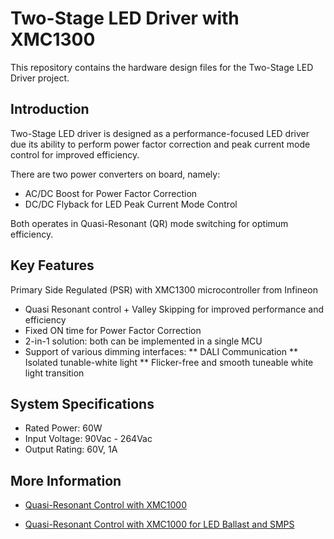 # Two-Stage LED Driver with XMC1300
This repository contains the hardware design files for the Two-Stage LED Driver project.

## Introduction
Two-Stage LED driver is designed as a performance-focused LED driver due its ability to perform power factor correction and peak current mode control for improved efficiency.

There are two power converters on board, namely:
* AC/DC Boost for Power Factor Correction
* DC/DC Flyback for LED Peak Current Mode Control

Both operates in Quasi-Resonant (QR) mode switching for optimum efficiency.


## Key Features
Primary Side Regulated (PSR) with XMC1300 microcontroller from Infineon
* Quasi Resonant control + Valley Skipping for improved performance and efficiency
* Fixed ON time for Power Factor Correction
* 2-in-1 solution: both can be implemented in a single MCU
* Support of various dimming interfaces:
** DALI Communication 
** Isolated tunable-white light
** Flicker-free and smooth tuneable white light transition

## System Specifications
* Rated Power: 60W
* Input Voltage: 90Vac - 264Vac
* Output Rating: 60V, 1A

## More Information
* [Quasi-Resonant Control with XMC1000](www.infineon.com/dgdl/Infineon-ApplicationNote_Quasi_Resonant_Control_XMC1000-AN-v01_00-EN.pdf?fileId=5546d462557e6e890155a05c4b285c9f)

* [Quasi-Resonant Control with XMC1000 for LED Ballast and SMPS](www.infineon.com/dgdl/Infineon-Application+_lighting+_Quasi_resonant_control_with_XMC1000-TR-v01_00-EN.pdf?fileId=5546d46255a50e820155bf147e2d151c) 
